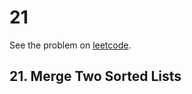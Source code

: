 # 21

See the problem on [leetcode](https://leetcode.com/problems/merge-two-sorted-lists/).

## 21. Merge Two Sorted Lists
